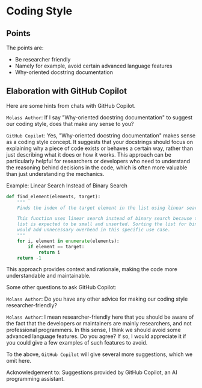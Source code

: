 # Coding Style

## Points
The points are:

* Be researcher friendly
* Namely for example, avoid certain advanced language features
* Why-oriented docstring documentation

## Elaboration with GitHub Copilot
Here are some hints from chats with GitHub Copilot.

`Molass Author`: If I say "Why-oriented docstring documentation" to suggest our coding style, does that make any sense to you?

`GitHub Copilot`: Yes, "Why-oriented docstring documentation" makes sense as a coding style concept. It suggests that your docstrings should focus on explaining why a piece of code exists or behaves a certain way, rather than just describing what it does or how it works. This approach can be particularly helpful for researchers or developers who need to understand the reasoning behind decisions in the code, which is often more valuable than just understanding the mechanics.

Example: Linear Search Instead of Binary Search

```python
def find_element(elements, target):
    """
    Finds the index of the target element in the list using linear search.

    This function uses linear search instead of binary search because the input
    list is expected to be small and unsorted. Sorting the list for binary search
    would add unnecessary overhead in this specific use case.
    """
    for i, element in enumerate(elements):
        if element == target:
            return i
    return -1
```

This approach provides context and rationale, making the code more understandable and maintainable.

Some other questions to ask GitHub Copilot:

`Molass Author`: Do you have any other advice for making our coding style researcher-friendly?

`Molass Author`: I mean researcher-friendly here that you should be aware of the fact that the developers or maintainers are mainly researchers, and not professional programmers. In this sense, I think we should avoid some advanced language features. Do you agree? If so, I would appreciate it if you could give a few examples of such features to avoid.

To the above, `GitHub Copilot` will give several more suggestions, which we omit here.

Acknowledgement to:
Suggestions provided by GitHub Copilot, an AI programming assistant.